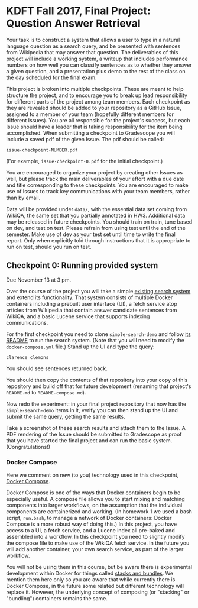 # KDFT Fall 2017, Final Project: Question Answer Retrieval

Your task is to construct a system that allows a user to type in a
natural language question as a search query, and be presented with
sentences from Wikipedia that may answer that question.  The
deliverables of this project will include a working system, a writeup that
includes performance numbers on how well you can classify sentences as
to whether they answer a given question, and a presentation plus demo
to the rest of the class on the day scheduled for the final exam.

This project is broken into multiple checkpoints.  These are meant to
help structure the project, and to encourage you to
break up lead responsibility for different parts of the project among
team members. Each checkpoint as they are revealed should be added to
your repository as a GitHub Issue, assigned to a member of your team
(hopefully different members for different Issues).  You are all
responsible for the project's success, but each Issue should have a
leader that is taking responsibility for the item being accomplished.
When submitting a checkpoint to Gradescope you will include a saved
pdf of the given Issue.  The pdf should be called:

```
issue-checkpoint-NUMBER.pdf
```

(For example, `issue-checkpoint-0.pdf` for the initial checkpoint.)

You are encouraged to organize your project by creating other Issues
as well, but please track the main deliverables of your effort with a
due date and title corresponding to these checkpoints.  You are
encouraged to make use of Issues to track key communications with your
team members, rather than by email.

Data will be provided under `data/`, with the essential
data set coming from WikiQA, the same set that you partially
annotated in HW3.  Additional data may be released in future
checkpoints.  You should train on train, tune based on dev, and
test on test.  Please refrain from using test until the end of the
semester.  Make use of dev as your test set until time to write the
final report.  Only when explicitly told through instructions that
it is appropriate to run on test, should you run on test.

## Checkpoint 0: Running provided system

Due November 13 at 3 pm.

Over the course of the project you will take a simple [existing search
system](https://github.com/hltcoe/simple-search-demo)
and extend its functionality.  That system
consists of multiple Docker containers including a prebuilt user
interface (UI), a fetch service atop articles from Wikipedia that
contain answer candidate sentences from WikiQA, and a basic Lucene
service that supports indexing communications.

For the first checkpoint you need to clone `simple-search-demo` and
follow [its
README](https://github.com/hltcoe/simple-search-demo/blob/master/README.md)
to run the search system.  (Note that you will need to modify the
`docker-compose.yml` file.)  Stand up the UI and type the query:

```
clarence clemons
```

You should see sentences returned back.

You should then copy the contents of that repository into your copy
of this repository and build off that for future
development (renaming that project's `README.md` to
`README-compose.md`).

Now redo the experiment: in your final project
repository that now has the `simple-search-demo` items in it, verify
you can then stand up the UI and submit the same query, getting the
same results.

Take a screenshot of these search results and attach them to the
Issue.  A PDF rendering of the Issue should be
submitted to Gradescope as proof that you have started the final
project and can run the basic system.  (Congratulations!)


### Docker Compose

Here we comment on new (to you) technology used in this checkpoint,
[Docker Compose](https://docs.docker.com/compose/overview/).

Docker Compose is one of the ways that Docker containers begin to be
especially useful.  A compose file allows you to start mixing and
matching components into larger workflows, on the assumption that the
individual components are containerized and working.  (In homework 1
we used a bash script, `run.bash`, to manage a network of Docker
containers: Docker Compose is a more robust way of doing this.)  In
this project, you have access to a UI, a fetch service, and a Lucene
index all pre-baked and assembled into a workflow.  In this checkpoint
you need to slightly modify the compose file to make use of the WikiQA
fetch service.  In the future you will add another container, your own
search service, as part of the larger workflow.

You will not be using them in this course, but be aware there is
experimental development within Docker for things called [stacks and
bundles](https://docs.docker.com/compose/bundles/).  We mention them
here only so you are aware that while currently there is Docker
Compose, in the future some related but different technology will
replace it.  However, the underlying concept of composing (or
"stacking" or "bundling") containers remains the same.

